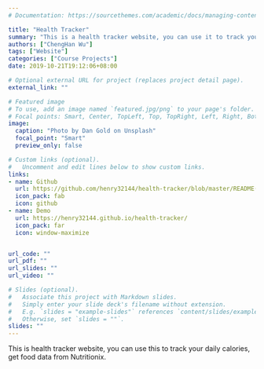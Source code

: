 ```yaml
---
# Documentation: https://sourcethemes.com/academic/docs/managing-content/

title: "Health Tracker"
summary: "This is a health tracker website, you can use it to track your daily calories, get food data from Nutritionix."
authors: ["ChengHan Wu"]
tags: ["Website"]
categories: ["Course Projects"]
date: 2019-10-21T19:12:06+08:00

# Optional external URL for project (replaces project detail page).
external_link: ""

# Featured image
# To use, add an image named `featured.jpg/png` to your page's folder.
# Focal points: Smart, Center, TopLeft, Top, TopRight, Left, Right, BottomLeft, Bottom, BottomRight.
image:
  caption: "Photo by Dan Gold on Unsplash"
  focal_point: "Smart"
  preview_only: false

# Custom links (optional).
#   Uncomment and edit lines below to show custom links.
links:
- name: Github
  url: https://github.com/henry32144/health-tracker/blob/master/README(en).md
  icon_pack: fab
  icon: github
- name: Demo
  url: https://henry32144.github.io/health-tracker/
  icon_pack: far
  icon: window-maximize


url_code: ""
url_pdf: ""
url_slides: ""
url_video: ""

# Slides (optional).
#   Associate this project with Markdown slides.
#   Simply enter your slide deck's filename without extension.
#   E.g. `slides = "example-slides"` references `content/slides/example-slides.md`.
#   Otherwise, set `slides = ""`.
slides: ""
---
```

This is health tracker website, you can use this to track your daily calories, get food data from Nutritionix.